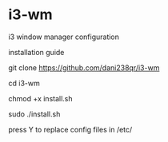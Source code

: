 # i3-wm
i3 window manager configuration

installation guide

git clone https://github.com/dani238qr/i3-wm

cd i3-wm

chmod +x install.sh

sudo ./install.sh

press Y to replace config files in /etc/
